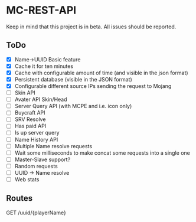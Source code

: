 # MC-REST-API

Keep in mind that this project is in beta. All issues should be reported.

## ToDo

- [X] Name->UUID Basic feature
- [X] Cache it for ten minutes
- [X] Cache with configurable amount of time (and visible in the json format)
- [X] Persistent database (visible in the JSON format)
- [X] Configurable different source IPs sending the request to Mojang
- [ ] Skin API
- [ ] Avater API Skin/Head
- [ ] Server Query API (with MCPE and i.e. icon only)
- [ ] Buycraft API
- [ ] SRV Resolve
- [ ] Has paid API
- [ ] Is up server query
- [ ] Name History API
- [ ] Multiple Name resolve requests
- [ ] Wait some milliseconds to make concat some requests into a single one
- [ ] Master-Slave support?
- [ ] Random requests
- [ ] UUID -> Name resolve
- [ ] Web stats

## Routes

GET /uuid/{playerName}